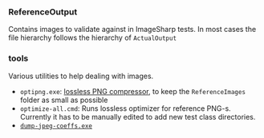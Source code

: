 ### ReferenceOutput
Contains images to validate against in ImageSharp tests. In most cases the file hierarchy follows the hierarchy of `ActualOutput`

### tools
Various utilities to help dealing with images.
- `optipng.exe`: [lossless PNG compressor](http://optipng.sourceforge.net/), to keep the `ReferenceImages` folder as small as possible
- `optimize-all.cmd`: Runs lossless optimizer for reference PNG-s. Currently it has to be manually edited to add new test class directories.
- [`dump-jpeg-coeffs.exe`](https://github.com/SixLabors/Imagesharp/blob/master/tests/Images/External/tools/jpeg/README.md)
